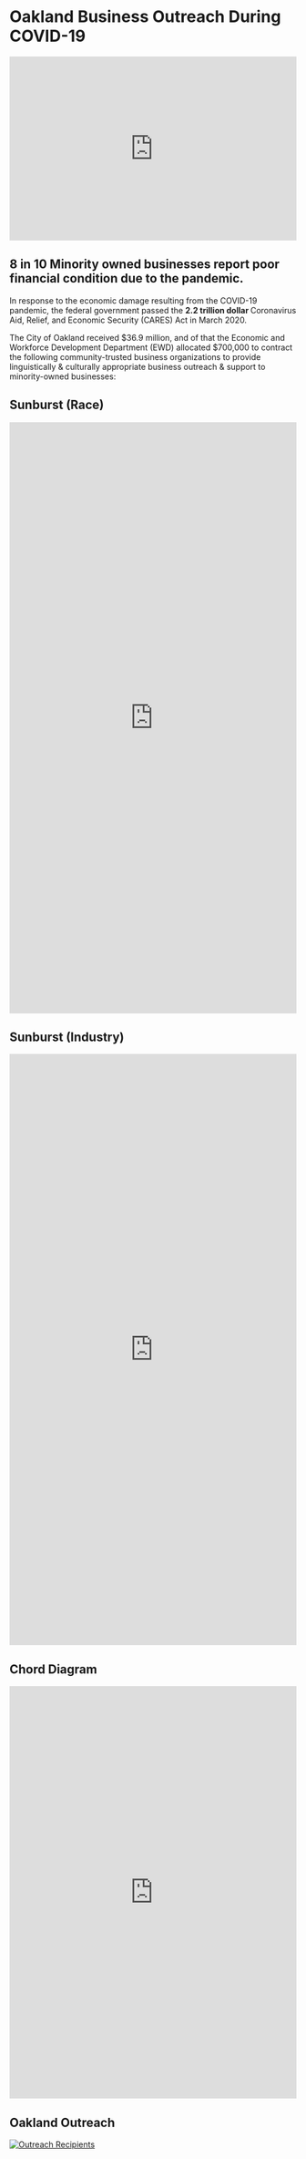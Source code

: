 # Oakland Business Outreach During COVID-19

<html>
  
<iframe width="100%" height="323" frameborder="0"
  src="https://observablehq.com/embed/@amandakochak/building-an-svg-grid-with-d3?cells=chart"></iframe>

<h2> 8 in 10 Minority owned businesses report poor financial condition due to the pandemic. </h2>

In response to the economic damage resulting from the COVID-19 pandemic, the federal government passed the <strong> 2.2 trillion dollar </strong> Coronavirus Aid, Relief, and Economic Security (CARES) Act in March 2020.

The City of Oakland received $36.9 million, and of that the Economic and Workforce Development Department (EWD) allocated $700,000  to contract the following community-trusted business organizations to provide linguistically & culturally appropriate business outreach & support to minority-owned businesses:

<h2> Sunburst (Race) </h2>

<iframe width="100%" height="1038" frameborder="0"
  src="https://observablehq.com/embed/d5467115881d5acf?cells=chart"></iframe>
  
<h2> Sunburst (Industry) </h2>

<iframe width="100%" height="1038" frameborder="0"
  src="https://observablehq.com/embed/f94719a4334d7f04?cells=chart"></iframe>
  
<h2> Chord Diagram </h2>

<iframe width="100%" height="724" frameborder="0"
  src="https://observablehq.com/embed/@jingweizhang1995/updated-chord-diagram?cells=chart"></iframe>
  
<h2> Oakland Outreach </h2>

<div class='tableauPlaceholder' id='viz1619502274556' style='position: relative'><noscript><a href='#'><img alt='Outreach Recipients ' src='https:&#47;&#47;public.tableau.com&#47;static&#47;images&#47;BJ&#47;BJF4TR9BZ&#47;1_rss.png' style='border: none' /></a></noscript><object class='tableauViz'  style='display:none;'><param name='host_url' value='https%3A%2F%2Fpublic.tableau.com%2F' /> <param name='embed_code_version' value='3' /> <param name='path' value='shared&#47;BJF4TR9BZ' /> <param name='toolbar' value='yes' /><param name='static_image' value='https:&#47;&#47;public.tableau.com&#47;static&#47;images&#47;BJ&#47;BJF4TR9BZ&#47;1.png' /> <param name='animate_transition' value='yes' /><param name='display_static_image' value='yes' /><param name='display_spinner' value='yes' /><param name='display_overlay' value='yes' /><param name='display_count' value='yes' /><param name='language' value='en' /></object></div>                <script type='text/javascript'>                    var divElement = document.getElementById('viz1619502274556');                    var vizElement = divElement.getElementsByTagName('object')[0];                    if ( divElement.offsetWidth > 800 ) { vizElement.style.width='1000px';vizElement.style.height='827px';} else if ( divElement.offsetWidth > 500 ) { vizElement.style.width='1000px';vizElement.style.height='827px';} else { vizElement.style.width='100%';vizElement.style.height='727px';}                     var scriptElement = document.createElement('script');                    scriptElement.src = 'https://public.tableau.com/javascripts/api/viz_v1.js';                    vizElement.parentNode.insertBefore(scriptElement, vizElement);                </script>


